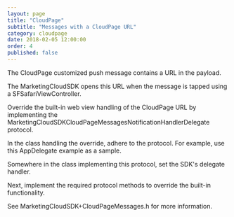 ```yaml
---
layout: page
title: "CloudPage"
subtitle: "Messages with a CloudPage URL"
category: cloudpage
date: 2018-02-05 12:00:00
order: 4
published: false
---
```


The CloudPage customized push message contains a URL in the payload.

The MarketingCloudSDK opens this URL when the message is tapped using a SFSafariViewController.

Override the built-in web view handling of the CloudPage URL by implementing the MarketingCloudSDKCloudPageMessagesNotificationHandlerDelegate protocol.

In the class handling the override, adhere to the protocol. For example, use this AppDelegate example as a sample.
<script src="https://gist.github.com/sfmc-mobilepushsdk/f4733b32aac0a00868a08bb8d2cf81d4.js"></script>
<script src="https://gist.github.com/sfmc-mobilepushsdk/b8ee5891ae6202794e64da64f2837774.js"></script>
Somewhere in the class implementing this protocol, set the SDK's delegate handler.
<script src="https://gist.github.com/sfmc-mobilepushsdk/fe2f95ada86319721ed7b8a446b6fd3f.js"></script>
<script src="https://gist.github.com/sfmc-mobilepushsdk/51068435b45934b06061e0856d0cb528.js"></script>
Next, implement the required protocol methods to override the built-in functionality.
<script src="https://gist.github.com/sfmc-mobilepushsdk/ee99959fc993902e34443dc3629555e2.js"></script>
<script src="https://gist.github.com/sfmc-mobilepushsdk/467731a469890edd057cb4b3b3a7090f.js"></script>
See MarketingCloudSDK+CloudPageMessages.h for more information.
